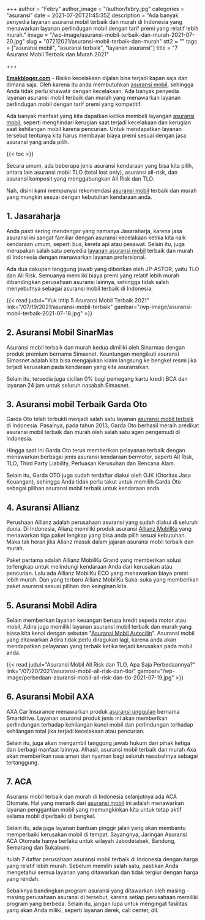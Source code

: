 +++
author = "Febry"
author_image = "/author/febry.jpg"
categories = "asuransi"
date = 2021-07-20T21:45:35Z
description = "Ada banyak penyedia layanan asuransi mobil terbaik dan murah di Indonesia yang menawarkan layanan perlindugan mobil dengan tarif premi yang relatif lebih murah."
image = "/wp-image/asuransi-mobil-terbaik-dan-murah-2021-07-20.jpg"
slug = "07212021/asuransi-mobil-terbaik-dan-murah"
stt2 = ""
tags = ["asuransi mobil", "asuransi terbaik", "layanan asuransi"]
title = "7 Asuransi Mobil Terbaik dan Murah 2021"

+++

[**Emakbloger.com**](/) - Risiko kecelakaan dijalan bisa terjadi kapan saja dan dimana saja. Oleh karena itu anda membutuhkan [asuransi mobil](/tags/asuransi-mobil), sehingga Anda tidak perlu khawatir dengan kecelakaan. Ada banyak penyedia layanan asuransi mobil terbaik dan murah yang menawarkan layanan perlindugan mobil dengan tarif premi yang kompetitif.

Ada banyak manfaat yang kita dapatkan ketika membeli layangan [asuransi mobil](/tags/asuransi-mobil), seperti menghindari kerugian saat terjadi kecelakaan dan kerugian saat kehilangan mobil karena pencurian. Untuk mendapatkan layanan tersebut tentunya kita harus membayar biaya premi sesuai dengan jasa asuransi yang anda pilih.

{{< toc >}}

Secara umum, ada beberapa jenis asuransi kendaraan yang bisa kita pilih, antara lain asuransi mobil TLO (total lost only), asuransi all-risk, dan asuransi komposit yang menggabungkan All Risk dan TLO.

Nah, disini kami mempunyai rekomendasi [asuransi mobil](/tags/asuransi-mobil) terbaik dan murah yang mungkin sesuai dengan kebutuhan kendaraan anda.

## 1. Jasaraharja

Anda pasti sering mendengar yang namanya Jasaraharja, karena jasa asuransi ini sangat familiar dengan asuransi kecelakaan ketika kita naik kendaraan umum, seperti bus, kereta api atau pesawat. Selain itu, juga merupakan salah satu penyedia [layanan asuransi mobil](/tags/layanan-asuransi) terbaik dan murah di Indonesia dengan menawarkan layanan profersional.

Ada dua cakupan tanggung jawab yang diberikan oleh JP-ASTOR, yaitu TLO dan All Risk. Semuanya memiliki biaya premi yang relatif lebih murah dibandingkan perusahaan asuransi lainnya, sehingga tidak salah menyebutnya sebagai asuransi mobil terbaik di Indonesia.

{{< read judul="Yuk Intip 5 Asuransi Mobil Terbaik 2021" link="/07/19/2021/asuransi-mobil-terbaik" gambar="/wp-image/asuransi-mobil-terbaik-2021-07-18.jpg" >}}

## 2. Asuransi Mobil SinarMas

Asuransi mobil terbaik dan murah kedua dimiliki oleh Sinarmas dengan produk premium bernama Simasnet. Keuntungan mengikuti asuransi Simasnet adalah kita bisa mengajukan klaim langsung ke bengkel resmi jika terjadi kerusakan pada kendaraan yang kita asuransikan.

Selain itu, tersedia juga cicilan 0% bagi pemegang kartu kredit BCA dan layanan 24 jam untuk seluruh nasabah Simasnet.

## 3. Asuransi mobil Terbaik Garda Oto

Garda Oto telah terbukti menjadi salah satu layanan [asuransi mobil terbaik](/tags/asuransi-terbaik) di Indonesia. Pasalnya, pada tahun 2013, Garda Oto berhasil meraih predikat asuransi mobil terbaik dan murah oleh salah satu agen pengemudi di Indonesia.

Hingga saat ini Garda Oto terus memberikan pelayanan terbaik dengan menawarkan berbagai jenis asuransi kendaraan bermotor, seperti All Risk, TLO, Third Party Liability, Perluasan Kerusuhan dan Bencana Alam.

Selain itu, Garda OTO juga sudah terdaftar diakui oleh OJK (Otoritas Jasa Keuangan), sehingga Anda tidak perlu takut untuk memilih Garda Oto sebagai pilihan asuransi mobil terbaik untuk kendaraan anda.

## 4. Asuransi Allianz

Perushaan Allianz adalah perusahaan asuransi yang sudah diakui di seluruh dunia. Di Indonesia, Alianz memiliki produk asuransi [Allianz MobilKu](/tags/asuransi-terbaik) yang menawarkan tiga paket lengkap yang bisa anda pilih sesuai kebutuhan. Maka tak heran jika Alianz masuk dalam jajaran asuransi mobil terbaik dan murah.

Paket pertama adalah Allianz MobilKu Grand yang memberikan solusi terlengkap untuk melindungi kendaraan Anda dari kerusakan atau pencurian. Lalu ada Allianz MobilKu ECO yang menawarkan biaya premi lebih murah. Dan yang terbaru Allianz MobilKu Suka-suka yang memberikan paket asuransi sesuai pilihan dan keinginan kita.

## 5. Asuransi Mobil Adira

Selain memberikan layanan keuangan berupa kredit sepeda motor atau mobil, Adira juga memiliki layanan asuransi mobil terbaik dan murah yang biasa kita kenal dengan sebutan "[Asuransi Mobil Autocilin](/tags/layanan-asuransi)". Asuransi mobil yang ditawarkan Adira tidak perlu diragukan lagi, karena anda akan mendapatkan pelayanan yang terbaik ketika terjadi kerusakan pada mobil anda.

{{< read judul="Asuransi Mobil All Risk dan TLO, Apa Saja Perbedaannya?" link="/07/20/2021/asuransi-mobil-all-risk-dan-tlo/" gambar="/wp-image/perbedaan-asuransi-mobil-all-risk-dan-tlo-2021-07-19.jpg" >}}

## 6. Asuransi Mobil AXA

AXA Car Insurance menawarkan produk [asuransi unggulan](/tags/asuransi-terbaik) bernama Smartdrive. Layanan asuransi produk jenis ini akan memberikan perlindungan terhadap kehilangan kunci mobil dan perlindungan terhadap kehilangan total jika terjadi kecelakaan atau pencurian.

Selain itu, juga akan mengambil tanggung jawab hukum dari pihak ketiga dan berbagi manfaat lainnya. Alhasil, asuransi mobil terbaik dan murah Axa akan memberikan rasa aman dan nyaman bagi seluruh nasabahnya sebagai tertanggung.

## 7. ACA

Asuransi mobil terbaik dan murah di Indonesia selanjutnya ada ACA Otomate. Hal yang menarik dari [asuransi mobil](/tags/asuransi-mobil) ini adalah menawarkan layanan penggantian mobil yang memungkinkan kita untuk tetap aktif selama mobil diperbaiki di bengkel.

Selain itu, ada juga layanan bantuan pinggir jalan yang akan membantu memperbaiki kerusakan mobil di tempat. Sayangnya, Jaringan Asuransi ACA Otomate hanya berlaku untuk wilayah Jabodetabek, Bandung, Semarang dan Sukabumi.

itulah 7 daftar perusahaan asuransi mobil terbaik di Indonesia dengan harga yang relatif lebih murah. Sebelum memilih salah satu, pastikan Anda mengetahui semua layanan yang ditawarkan dan tidak tergiur dengan harga yang rendah.

Sebaiknya bandingkan program asuransi yang ditawarkan oleh masing - masing perusahaan asuransi di tersebut, karena setiap perusahaan memiliki program yang berbeda. Selain itu, jangan lupa untuk mengingat fasilitas yang akan Anda miliki, seperti layanan derek, call center, dll.
